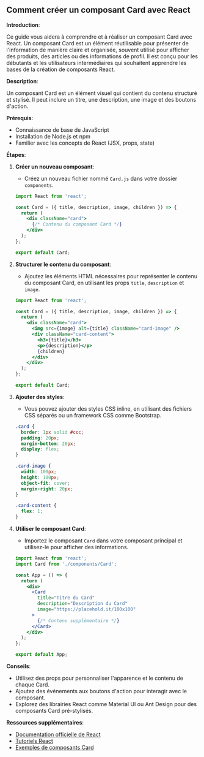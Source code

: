 ## Comment créer un composant Card avec React

**Introduction**:

Ce guide vous aidera à comprendre et à réaliser un composant Card avec React. Un composant Card est un élément réutilisable pour présenter de l'information de manière claire et organisée, souvent utilisé pour afficher des produits, des articles ou des informations de profil. Il est conçu pour les débutants et les utilisateurs intermédiaires qui souhaitent apprendre les bases de la création de composants React.

**Description**:

Un composant Card est un élément visuel qui contient du contenu structuré et stylisé. Il peut inclure un titre, une description, une image et des boutons d'action. 

**Prérequis**:

* Connaissance de base de JavaScript
* Installation de Node.js et npm
* Familier avec les concepts de React (JSX, props, state)

**Étapes**:

1. **Créer un nouveau composant**:

   * Créez un nouveau fichier nommé `Card.js` dans votre dossier `components`.

   ```jsx
   import React from 'react';

   const Card = ({ title, description, image, children }) => {
     return (
       <div className="card">
         {/* Contenu du composant Card */}
       </div>
     );
   };

   export default Card;
   ```

2. **Structurer le contenu du composant**:

   * Ajoutez les éléments HTML nécessaires pour représenter le contenu du composant Card, en utilisant les props `title`, `description` et `image`.

   ```jsx
   import React from 'react';

   const Card = ({ title, description, image, children }) => {
     return (
       <div className="card">
         <img src={image} alt={title} className="card-image" />
         <div className="card-content">
           <h3>{title}</h3>
           <p>{description}</p>
           {children}
         </div>
       </div>
     );
   };

   export default Card;
   ```

3. **Ajouter des styles**:

   * Vous pouvez ajouter des styles CSS inline, en utilisant des fichiers CSS séparés ou un framework CSS comme Bootstrap. 

   ```css
   .card {
     border: 1px solid #ccc;
     padding: 20px;
     margin-bottom: 20px;
     display: flex;
   }

   .card-image {
     width: 100px;
     height: 100px;
     object-fit: cover;
     margin-right: 20px;
   }

   .card-content {
     flex: 1;
   }
   ```

4. **Utiliser le composant Card**:

   * Importez le composant `Card` dans votre composant principal et utilisez-le pour afficher des informations.

   ```jsx
   import React from 'react';
   import Card from './components/Card';

   const App = () => {
     return (
       <div>
         <Card
           title="Titre du Card"
           description="Description du Card"
           image="https://placehold.it/100x100"
         >
           {/* Contenu supplémentaire */}
         </Card>
       </div>
     );
   };

   export default App;
   ```

**Conseils**:

* Utilisez des props pour personnaliser l'apparence et le contenu de chaque Card.
* Ajoutez des événements aux boutons d'action pour interagir avec le composant.
* Explorez des librairies React comme Material UI ou Ant Design pour des composants Card pré-stylisés.

**Ressources supplémentaires**:

* [Documentation officielle de React](https://reactjs.org/)
* [Tutoriels React](https://www.freecodecamp.org/news/react-tutorial-for-beginners/)
* [Exemples de composants Card](https://www.react-material-ui.com/components/card/)



